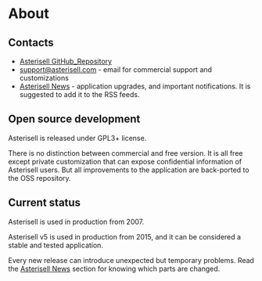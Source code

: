 # About

## Contacts

  - [Asterisell GitHub_Repository](https://github.com/massimo-zaniboni/asterisell-v5)
  - support@asterisell.com - email for commercial support and customizations
  - [Asterisell News](https://www.asterisell.com/news.html) - application upgrades, and important notifications. It is suggested to add it to the RSS feeds.

## Open source development

Asterisell is released under GPL3+ license.

There is no distinction between commercial and free version. It is all free
except private customization that can expose confidential information of
Asterisell users. But all improvements to the application are
back-ported to the OSS repository.

## Current status

Asterisell is used in production from 2007.

Asterisell v5 is used in production from 2015, and it can be considered
a stable and tested application.

Every new release can introduce unexpected but temporary problems. Read
the [Asterisell News](https://www.asterisell.com/news.html) section for
knowing which parts are changed.


